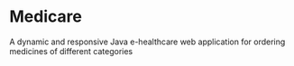 # Medicare
 A dynamic and responsive Java e-healthcare web application for ordering medicines of different categories
